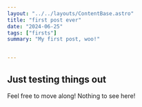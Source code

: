 ```yaml
---
layout: "../../layouts/ContentBase.astro"
title: "first post ever"
date: "2024-06-25"
tags: ["firsts"]
summary: "My first post, woo!"


---
```


## Just testing things out </b></b>

Feel free to move along! Nothing to see here!